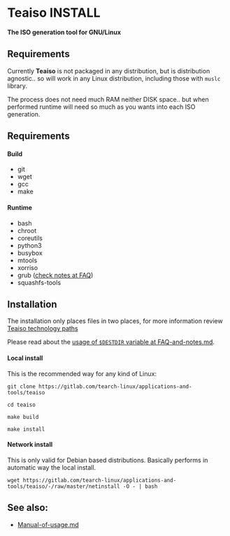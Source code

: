 Teaiso INSTALL
==============

**The ISO generation tool for GNU/Linux**

## Requirements

Currently **Teaiso** is not packaged in any distribution, but is distribution agnostic.. 
so will work in any Linux distribution, including those with `muslc` library.

The process does not need much RAM neither DISK space.. but when performed runtime 
will need so much as you wants into each ISO generation.

## Requirements

#### Build

* git
* wget
* gcc
* make

#### Runtime

* bash
* chroot
* coreutils
* python3
* busybox
* mtools
* xorriso
* grub ([check notes at FAQ](FAQ-and-notes.md#grub-notes))
* squashfs-tools

## Installation

The installation only places files in two places, for more information review [Teaiso technology paths](Teaiso-technology.md#paths)

Please read about the [usage of `$DESTDIR` variable at FAQ-and-notes.md](FAQ-and-notes.md#usage-of-destdir-at-install).

#### Local install

This is the recommended way for any kind of Linux:

```
git clone https://gitlab.com/tearch-linux/applications-and-tools/teaiso

cd teaiso

make build

make install
```

#### Network install

This is only valid for Debian based distributions. Basically performs in automatic way the local install.

```
wget https://gitlab.com/tearch-linux/applications-and-tools/teaiso/-/raw/master/netinstall -O - | bash
```

## See also:

* [Manual-of-usage.md](Manual-of-usage.md)
